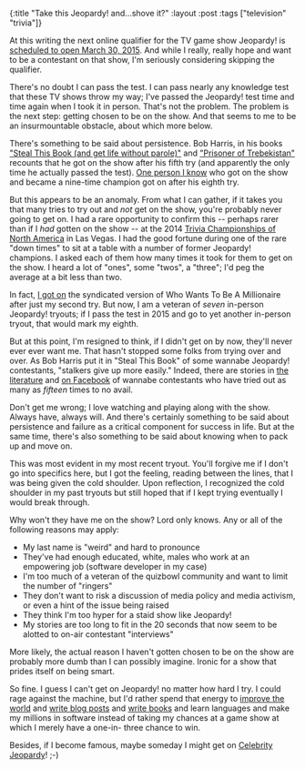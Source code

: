 {:title "Take this Jeopardy! and...shove it?"
:layout :post
:tags  ["television" "trivia"]}

At this writing the next online qualifier for the TV game show Jeopardy! is
[scheduled to open March 30, 2015](https://www.facebook.com/Jeopardy/photos/a.187939387923652.66723.101839449866980/885514418166142/?type=1&theater).  And while I really, really hope and want to be a contestant on that show, I'm
seriously considering skipping the qualifier.  
  
There's no doubt I can pass the test. I can pass nearly any knowledge test
that these TV shows throw my way; I've passed the Jeopardy! test time and time
again when I took it in person. That's not the problem. The problem is the
next step: getting chosen to be on the show. And that seems to me to be an
insurmountable obstacle, about which more below.  
  
There's something to be said about persistence. Bob Harris, in his books
["Steal This Book (and get life without parole)"](http://www.commoncouragepress.com/index.cfm?action=book&bookid=170\") and ["Prisoner of Trebekistan"](http://www.randomhouse.com/book/75636/prisoner-of-trebekistan-by-bob-harris) recounts that he got on the show after his fifth
try (and apparently the only time he actually passed the test). [One person I know](http://www.j-archive.com/showplayer.php?player_id=8194) who got on the show and became a nine-time champion got on after his eighth try.  
  
But this appears to be an anomaly. From what I can gather, if it takes you
that many tries to try out and _not_ get on the show, you're probably never
going to get on. I had a rare opportunity to confirm this -- perhaps rarer
than if I _had_ gotten on the show -- at the 2014 [Trivia Championships of North America](http://www.tcona.com/) in Las Vegas. I had the good
fortune during one of the rare "down times" to sit at a table with a number
of former Jeopardy! champions. I asked each of them how many times it took for
them to get on the show. I heard a lot of "ones", some "twos", a
"three"; I'd peg the average at a bit less than two.  
  
In fact, [I got on](https://www.youtube.com/watch?v=bxt-wHbD640) the
syndicated version of Who Wants To Be A Millionaire after just my second try.
But now, I am a veteran of _seven_ in-person Jeopardy! tryouts; if I pass the
test in 2015 and go to yet another in-person tryout, that would mark my
eighth.  
  
But at this point, I'm resigned to think, if I didn't get on by now, they'll
never ever ever want me. That hasn't stopped some folks from trying over and
over. As Bob Harris put it in "Steal This Book" of some wannabe Jeopardy!
contestants, "stalkers give up more easily." Indeed, there are stories in
[the literature](http://www.ken-jennings.com/brainiac) and [on Facebook](https://www.facebook.com/groups/TCONA/permalink/537986716237031/) of wannabe contestants who have tried out as many as _fifteen_ times to no avail.  
  
Don't get me wrong; I love watching and playing along with the show. Always
have, always will. And there's certainly something to be said about
persistence and failure as a critical component for success in life. But at
the same time, there's also something to be said about knowing when to pack up
and move on.  
  
This was most evident in my most recent tryout. You'll forgive me if I don't
go into specifics here, but I got the feeling, reading between the lines, that
I was being given the cold shoulder. Upon reflection, I recognized the cold
shoulder in my past tryouts but still hoped that if I kept trying eventually I
would break through.  
  
Why won't they have me on the show? Lord only knows. Any or all of the
following reasons may apply:  
  
* My last name is "weird" and hard to pronounce  
* They've had enough educated, white, males who work at an empowering job (software developer in my case)  
* I'm too much of a veteran of the quizbowl community and want to limit the number of "ringers"  
* They don't want to risk a discussion of media policy and media activism, or even a hint of the issue being raised  
* They think I'm too hyper for a staid show like Jeopardy!  
* My stories are too long to fit in the 20 seconds that now seem to be alotted to on-air contestant "interviews"   
  
More likely, the actual reason I haven't gotten chosen to be on the show are
probably more dumb than I can possibly imagine. Ironic for a show that prides
itself on being smart.  
  
So fine. I guess I can't get on Jeopardy! no matter how hard I try. I could
rage against the machine, but I'd rather spend that energy to [improve the world](http://www.chicagomediaaction.org) and [write blog posts](http://www.szcz.org) and [write books](http://www.amazon.com/Bringing-Us-Tiers-Neutrality-Lectures-ebook/dp/B00LK09SCK/) and learn languages and make my millions in software
instead of taking my chances at a game show at which I merely have a one-in-
three chance to win.  
  
Besides, if I become famous, maybe someday I might get on [Celebrity Jeopardy](http://j-archive.com/search.php?search=celebrity+jeopardy&submit=Search)! ;-) 

